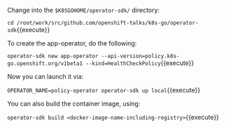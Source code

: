 Change into the `$K8SGOHOME/operator-sdk/` directory:

`cd /root/work/src/github.com/openshift-talks/k8s-go/operator-sdk`{{execute}}

To create the app-operator, do the following:

`operator-sdk new app-operator --api-version=policy.k8s-go.openshift.org/v1beta1 --kind=HealthCheckPolicy`{{execute}}

Now you can launch it via:

`OPERATOR_NAME=policy-operator operator-sdk up local`{{execute}}

You can also build the container image, using:

`operator-sdk build <docker-image-name-including-registry>`{{execute}}